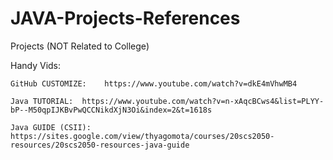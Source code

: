 # JAVA-Projects-References
Projects  (NOT Related to College)

Handy Vids:      
    
    GitHub CUSTOMIZE:    https://www.youtube.com/watch?v=dkE4mVhwMB4
    
    Java TUTORIAL:  https://www.youtube.com/watch?v=n-xAqcBCws4&list=PLYY-bP--M50qpIJKBvPwQCCNikdXjN3Oi&index=2&t=1618s

    Java GUIDE (CSII): https://sites.google.com/view/thyagomota/courses/20scs2050-resources/20scs2050-resources-java-guide
